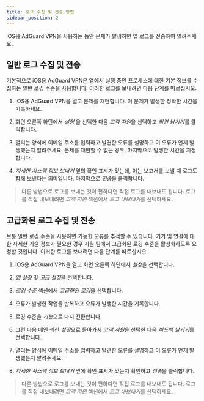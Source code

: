 ```yaml
---
title: 로그 수집 및 전송 방법
sidebar_position: 2
---
```


iOS용 AdGuard VPN을 사용하는 동안 문제가 발생하면 앱 로그를 전송하여 알려주세요.

## 일반 로그 수집 및 전송

기본적으로 iOS용 AdGuard VPN은 앱에서 실행 중인 프로세스에 대한 기본 정보를 수집하는 일반 로깅 수준을 사용합니다. 이러한 로그를 보내려면 다음 단계를 따르십시오.

1. IOS용 AdGuard VPN을 열고 문제를 재현합니다. 이 문제가 발생한 정확한 시간을 기록하세요.

2. 화면 오른쪽 하단에서 *설정* 을 선택한 다음 *고객 지원*을 선택하고 *의견 남기기*를 클릭합니다.

3. 열리는 양식에 이메일 주소를 입력하고 발견한 오류를 설명하고 이 오류가 언제 발생했는지 알려주세요. 문제를 재현할 수 없는 경우, 마지막으로 발생한 시간을 지정합니다.

4. *자세한 시스템 정보 보내기* 옆의 확인 표시가 있는데, 이는 보고서를 보낼 때 로그도 함께 보낸다는 의미입니다. 마지막으로 *전송*을 클릭합니다.
> 다른 방법으로 로그를 보내는 것이 편하다면 직접 로그를 내보내도 됩니다. 로그를 직접 내보내려면 *고객 지원* 섹션에서 *로그 내보내기*를 선택하세요.

## 고급화된 로그 수집 및 전송

보통 일반 로깅 수준을 사용하면 가능한 오류를 추적할 수 있습니다. 기기 및 연결에 대한 자세한 기술 정보가 필요한 경우 지원 팀에서 고급화된 로깅 수준을 활성화하도록 요청할 것입니다. 이러한 로그를 보내려면 다음 단계를 따르십시오.

1. iOS용 AdGuard VPN을 열고 화면 오른쪽 하단에서 *설정*을 선택합니다.

2. *앱 설정* 및 *고급 설정*을 선택합니다.

3. *로깅 수준* 섹션에서 *고급화된 로깅*을 선택합니다.

4. 오류가 발생한 작업을 반복하고 오류가 발생한 시간을 기록합니다.

5. 로깅 수준을 *기본*으로 다시 전환합니다.

6. 그런 다음 메인 섹션 *설정*으로 돌아가서 *고객 지원*을 선택한 다음 *피드백 남기기*를 선택합니다.

7. 열리는 양식에 이메일 주소를 입력하고 발견한 오류를 설명하고 이 오류가 언제 발생했는지 알려주세요.

8. *자세한 시스템 정보 보내기* 옆에 확인 표시가 있는지 확인하고 *전송*을 클릭합니다.
> 다른 방법으로 로그를 보내는 것이 편하다면 직접 로그를 내보내도 됩니다. 로그를 직접 내보내려면 *고객 지원* 섹션에서 *로그 내보내기*를 선택하세요.
